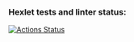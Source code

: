 ### Hexlet tests and linter status:
[![Actions Status](https://github.com/lev33/rails-project-lvl2/workflows/hexlet-check/badge.svg)](https://github.com/lev33/rails-project-lvl2/actions)